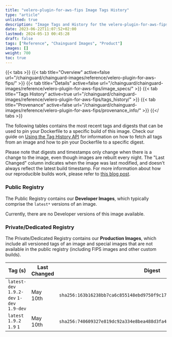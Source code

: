 ```yaml
---
title: "velero-plugin-for-aws-fips Image Tags History"
type: "article"
unlisted: true
description: "Image Tags and History for the velero-plugin-for-aws-fips Chainguard Image"
date: 2023-06-22T11:07:52+02:00
lastmod: 2024-05-13 00:45:28
draft: false
tags: ["Reference", "Chainguard Images", "Product"]
images: []
weight: 700
toc: true
---
```


{{< tabs >}}
{{< tab title="Overview" active=false url="/chainguard/chainguard-images/reference/velero-plugin-for-aws-fips/" >}}
{{< tab title="Details" active=false url="/chainguard/chainguard-images/reference/velero-plugin-for-aws-fips/image_specs/" >}}
{{< tab title="Tags History" active=true url="/chainguard/chainguard-images/reference/velero-plugin-for-aws-fips/tags_history/" >}}
{{< tab title="Provenance" active=false url="/chainguard/chainguard-images/reference/velero-plugin-for-aws-fips/provenance_info/" >}}
{{</ tabs >}}

The following tables contains the most recent tags and digests that can be used to pin your Dockerfile to a specific build of this image. Check our guide on [Using the Tag History API](/chainguard/chainguard-images/using-the-tag-history-api/) for information on how to fetch all tags from an image and how to pin your Dockerfile to a specific digest.

Please note that digests and timestamps only change when there is a change to the image, even though images are rebuilt every night. The "Last Changed" column indicates when the image was last modified, and doesn't always reflect the latest build timestamp. For more information about how our reproducible builds work, please refer to [this blog post](https://www.chainguard.dev/unchained/reproducing-chainguards-reproducible-image-builds).

### Public Registry
The Public Registry contains our **Developer Images**, which typically comprise the `latest*` versions of an image.

Currently, there are no Developer versions of this image available.

### Private/Dedicated Registry
The Private/Dedicated Registry contains our **Production Images**, which include all versioned tags of an image and special images that are not available in the public registry (including FIPS images and other custom builds).

| Tag (s)                                     | Last Changed | Digest                                                                    |
|---------------------------------------------|--------------|---------------------------------------------------------------------------|
|  `latest-dev` `1.9.2-dev` `1-dev` `1.9-dev` | May 10th     | `sha256:163b16238bb7ca6c855148ebd9750f9c179331cd1670cf79f9a0b34cb39eaceb` |
|  `latest` `1.9.2` `1.9` `1`                 | May 10th     | `sha256:740609327e819dc92a334e8bea488d3fa488c3763b23007ab8cb85ccd81e568e` |

